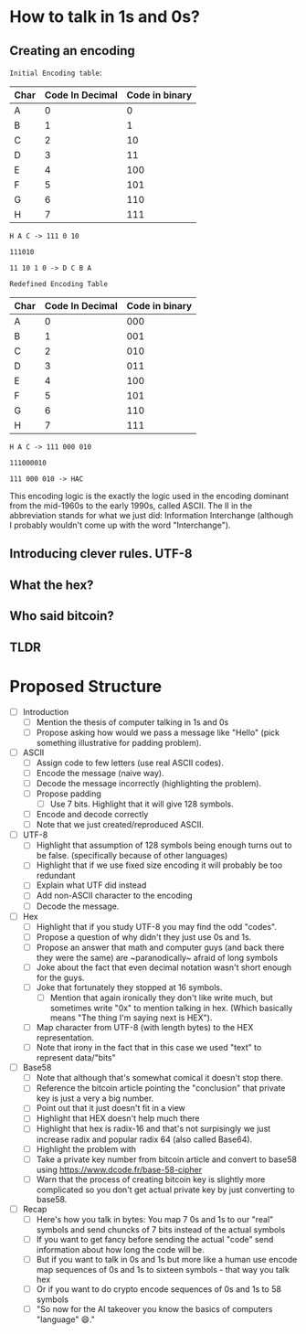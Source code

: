 # How to talk in 1s and 0s?

## Creating an encoding

`Initial Encoding table`: 

| Char | Code In Decimal | Code in binary |
|------|-----------------|----------------|
| A    | 0               | 0              |   
| B    | 1               | 1              |
| C    | 2               | 10             |
| D    | 3               | 11             |
| E    | 4               | 100            |
| F    | 5               | 101            |
| G    | 6               | 110            |
| H    | 7               | 111            |

`H A C -> 111 0 10`

`111010`

`11 10 1 0 -> D C B A`

`Redefined Encoding Table`

| Char | Code In Decimal | Code in binary |
|------|-----------------|----------------|
| A    | 0               | 000            |   
| B    | 1               | 001            |
| C    | 2               | 010            |
| D    | 3               | 011            |
| E    | 4               | 100            |
| F    | 5               | 101            |
| G    | 6               | 110            |
| H    | 7               | 111            |

`H A C -> 111 000 010`

`111000010`

`111 000 010 -> HAC`

This encoding logic is the exactly the logic used in the encoding dominant from the mid-1960s to the early 1990s, called ASCII. The II in the abbreviation stands for what we just did: Information Interchange (although I probably wouldn't come up with the word "Interchange").

## Introducing clever rules. UTF-8

## What the hex?

## Who said bitcoin?

## TLDR

# Proposed Structure

- [ ] Introduction
    - [ ] Mention the thesis of computer talking in 1s and 0s
    - [ ] Propose asking how would we pass a message like "Hello" (pick something illustrative for padding problem). 
- [ ] ASCII
    - [ ] Assign code to few letters (use real ASCII codes).
    - [ ] Encode the message (naive way).
    - [ ] Decode the message incorrectly (highlighting the problem).
    - [ ] Propose padding
        - [ ] Use 7 bits. Highlight that it will give 128 symbols.
    - [ ] Encode and decode correctly
    - [ ] Note that we just created/reproduced ASCII.
- [ ] UTF-8
    - [ ] Highlight that assumption of 128 symbols being enough turns out to be false. (specifically because of other languages)
    - [ ] Highlight that if we use fixed size encoding it will probably be too redundant
    - [ ] Explain what UTF did instead
    - [ ] Add non-ASCII character to the encoding
    - [ ] Decode the message.
- [ ] Hex
    - [ ] Highlight that if you study UTF-8 you may find the odd "codes".
    - [ ] Propose a question of why didn't they just use 0s and 1s.
    - [ ] Propose an answer that math and computer guys (and back there they were the same) are ~paranodically~ afraid of long symbols
    - [ ] Joke about the fact that even decimal notation wasn't short enough for the guys.
    - [ ] Joke that fortunately they stopped at 16 symbols.
        - [ ] Mention that again ironically they don't like write much, but sometimes write "0x" to mention talking in hex. (Which basically means "The thing I'm saying next is HEX").
    - [ ] Map character from UTF-8 (with length bytes) to the HEX representation.
    - [ ] Note that irony in the fact that in this case we used "text" to represent data/"bits"
- [ ] Base58
    - [ ] Note that although that's somewhat comical it doesn't stop there.
    - [ ] Reference the bitcoin article pointing the "conclusion" that private key is just a very a big number.
    - [ ] Point out that it just doesn't fit in a view
    - [ ] Highlight that HEX doesn't help much there
    - [ ] Highlight that hex is radix-16 and that's not surpisingly we just increase radix and popular radix 64 (also called Base64).
    - [ ] Highlight the problem with
    - [ ] Take a private key number from bitcoin article and convert to base58 using https://www.dcode.fr/base-58-cipher
    - [ ] Warn that the process of creating bitcoin key is slightly more complicated so you don't get actual private key by just converting to base58.
- [ ] Recap
    - [ ] Here's how you talk in bytes: You map 7 0s and 1s to our "real" symbols and send chuncks of 7 bits instead of the actual symbols
    - [ ] If you want to get fancy before sending the actual "code" send information about how long the code will be.
    - [ ] But if you want to talk in 0s and 1s but more like a human use encode map sequences of 0s and 1s to sixteen symbols - that way you talk hex
    - [ ] Or if you want to do crypto encode sequences of 0s and 1s to 58 symbols
    - [ ] "So now for the AI takeover you know the basics of computers "language" 😄."